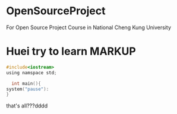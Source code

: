 OpenSourceProject
=================

For Open Source Project Course in National Cheng Kung University

Huei try to learn MARKUP
========================
```c
#include<iostream>
using namspace std;

  int main(){
system("pause"):
}
```

that's all???dddd